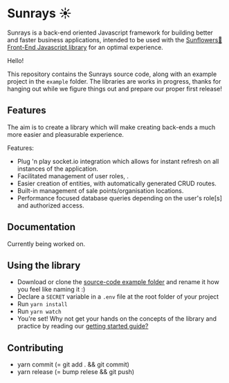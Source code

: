 # Sunrays ☀️

Sunrays is a back-end oriented Javascript framework for building better and faster business applications, intended to be used with the [Sunflowers🌻 Front-End Javascript library](https://github.com/lenacassandre/sunflowers) for an optimal experience.

Hello!

This repository contains the Sunrays source code, along with an example project in the `example` folder. The libraries are works in progress, thanks for hanging out while we figure things out and prepare our proper first release!

## Features

The aim is to create a library which will make creating back-ends a much more easier and pleasurable experience.

Features:
  - Plug 'n play socket.io integration which allows for instant refresh on all instances of the application.
  - Facilitated management of user roles, .
  - Easier creation of entities, with automatically generated CRUD routes.
  - Built-in management of sale points/organisation locations.
  - Performance focused database queries depending on the user's role[s] and authorized access.

## Documentation

Currently being worked on.

## Using the library

  - Download or clone the [source-code example folder](https://github.com/lenacassandre/sunrays/example) and rename it how you feel like naming it :)
  - Declare a `SECRET` variable in a `.env` file at the root folder of your project
  - Run `yarn install`
  - Run `yarn watch`
  - You're set! Why not get your hands on the concepts of the library and practice by reading our [getting started guide?](https://github.com/lenacassandre/sunrays/docs/gettingstarted/md)


## Contributing

  - yarn commit (= git add . && git commit)
  - yarn release (= bump relese && git push)